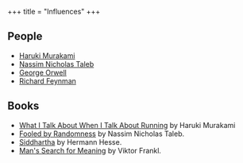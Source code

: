 +++
title = "Influences"
+++

## People

- [Haruki Murakami](https://en.wikipedia.org/wiki/Haruki_Murakami?useskin=vector)
- [Nassim Nicholas Taleb](https://en.wikipedia.org/wiki/Nassim_Nicholas_Taleb?useskin=vector)
- [George Orwell](https://en.wikipedia.org/wiki/George_Orwell?useskin=vector)
- [Richard Feynman](https://en.wikipedia.org/wiki/Richard_Feynman?useskin=vector)

## Books

- [What I Talk About When I Talk About Running](https://en.wikipedia.org/wiki/What_I_Talk_About_When_I_Talk_About_Running?useskin=vector) by Haruki Murakami
- [Fooled by Randomness](https://en.wikipedia.org/wiki/Fooled_by_Randomness?useskin=vector) by Nassim Nicholas Taleb.
- [Siddhartha](https://en.wikipedia.org/wiki/Siddhartha_(novel)?useskin=vector) by Hermann Hesse.
- [Man's Search for Meaning](https://en.wikipedia.org/wiki/Man's_Search_for_Meaning?useskin=vector) by Viktor Frankl.
